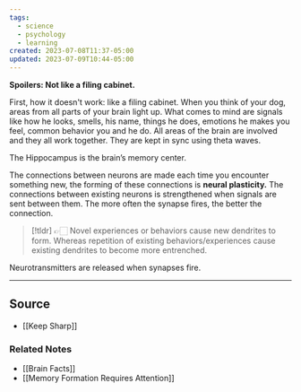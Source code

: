 ```yaml
---
tags:
  - science
  - psychology
  - learning
created: 2023-07-08T11:37-05:00
updated: 2023-07-09T10:44-05:00
---
```

**Spoilers: Not like a filing cabinet.**

First, how it doesn't work: like a filing cabinet. When you think of your dog, areas from all parts of your brain light up. What comes to mind are signals like how he looks, smells, his name, things he does, emotions he makes you feel, common behavior you and he do. All areas of the brain are involved and they all work together. They are kept in sync using theta waves.

The Hippocampus is the brain’s memory center.

The connections between neurons are made each time you encounter something new, the forming of these connections is **neural plasticity.** The connections between existing neurons is strengthened when signals are sent between them. The more often the synapse fires, the better the connection.

> [!tldr] 👉🏻 Novel experiences or behaviors cause new dendrites to form. Whereas repetition of existing behaviors/experiences cause existing dendrites to become more entrenched.

Neurotransmitters are released when synapses fire.

---

## Source
- [[Keep Sharp]]

### Related Notes
- [[Brain Facts]] 
- [[Memory Formation Requires Attention]]